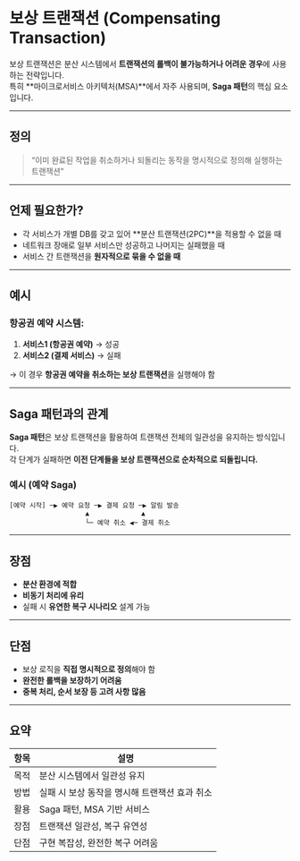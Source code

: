 # 보상 트랜잭션 (Compensating Transaction)

보상 트랜잭션은 분산 시스템에서 **트랜잭션의 롤백이 불가능하거나 어려운 경우**에 사용하는 전략입니다.  
특히 **마이크로서비스 아키텍처(MSA)**에서 자주 사용되며, **Saga 패턴**의 핵심 요소입니다.

---

## 정의

> “이미 완료된 작업을 취소하거나 되돌리는 동작을 명시적으로 정의해 실행하는 트랜잭션”

---

## 언제 필요한가?

- 각 서비스가 개별 DB를 갖고 있어 **분산 트랜잭션(2PC)**을 적용할 수 없을 때  
- 네트워크 장애로 일부 서비스만 성공하고 나머지는 실패했을 때  
- 서비스 간 트랜잭션을 **원자적으로 묶을 수 없을 때**

---

## 예시

### 항공권 예약 시스템:

1. **서비스1 (항공권 예약)** → 성공  
2. **서비스2 (결제 서비스)** → 실패  

→ 이 경우 **항공권 예약을 취소하는 보상 트랜잭션**을 실행해야 함

---

## Saga 패턴과의 관계

**Saga 패턴**은 보상 트랜잭션을 활용하여 트랜잭션 전체의 일관성을 유지하는 방식입니다.  
각 단계가 실패하면 **이전 단계들을 보상 트랜잭션으로 순차적으로 되돌립니다.**

### 예시 (예약 Saga)
```
[예약 시작] ─▶ 예약 요청 ─▶ 결제 요청 ─▶ 알림 발송
                   ▲             ▲
                   └─ 예약 취소 ◀─ 결제 취소
```

---

## 장점

- **분산 환경에 적합**  
- **비동기 처리에 유리**  
- 실패 시 **유연한 복구 시나리오** 설계 가능

---

## 단점

- 보상 로직을 **직접 명시적으로 정의**해야 함  
- **완전한 롤백을 보장하기 어려움**  
- **중복 처리, 순서 보장 등 고려 사항 많음**

---

## 요약

| 항목 | 설명 |
|------|------|
| 목적 | 분산 시스템에서 일관성 유지 |
| 방법 | 실패 시 보상 동작을 명시해 트랜잭션 효과 취소 |
| 활용 | Saga 패턴, MSA 기반 서비스 |
| 장점 | 트랜잭션 일관성, 복구 유연성 |
| 단점 | 구현 복잡성, 완전한 복구 어려움 |
